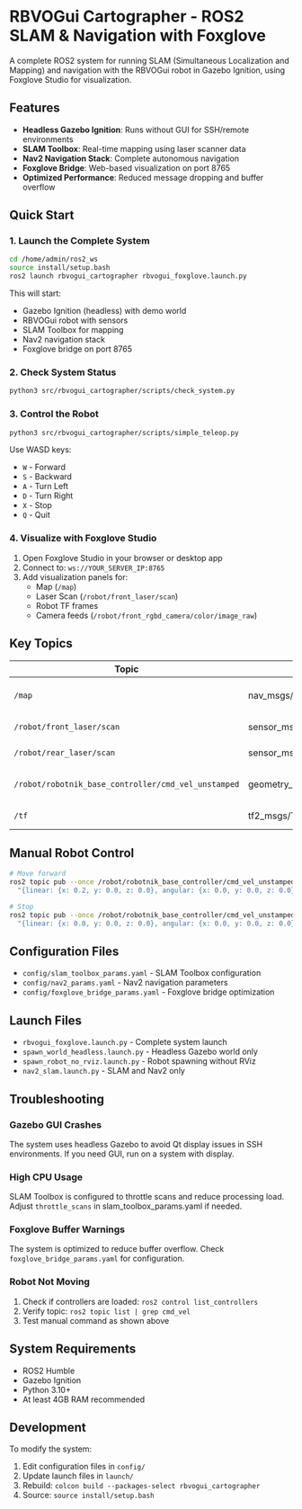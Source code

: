 # RBVOGui Cartographer - ROS2 SLAM & Navigation with Foxglove

A complete ROS2 system for running SLAM (Simultaneous Localization and Mapping) and navigation with the RBVOGui robot in Gazebo Ignition, using Foxglove Studio for visualization.

## Features

- **Headless Gazebo Ignition**: Runs without GUI for SSH/remote environments
- **SLAM Toolbox**: Real-time mapping using laser scanner data
- **Nav2 Navigation Stack**: Complete autonomous navigation
- **Foxglove Bridge**: Web-based visualization on port 8765
- **Optimized Performance**: Reduced message dropping and buffer overflow

## Quick Start

### 1. Launch the Complete System

```bash
cd /home/admin/ros2_ws
source install/setup.bash
ros2 launch rbvogui_cartographer rbvogui_foxglove.launch.py
```

This will start:
- Gazebo Ignition (headless) with demo world
- RBVOGui robot with sensors
- SLAM Toolbox for mapping
- Nav2 navigation stack
- Foxglove bridge on port 8765

### 2. Check System Status

```bash
python3 src/rbvogui_cartographer/scripts/check_system.py
```

### 3. Control the Robot

```bash
python3 src/rbvogui_cartographer/scripts/simple_teleop.py
```

Use WASD keys:
- `W` - Forward
- `S` - Backward  
- `A` - Turn Left
- `D` - Turn Right
- `X` - Stop
- `Q` - Quit

### 4. Visualize with Foxglove Studio

1. Open Foxglove Studio in your browser or desktop app
2. Connect to: `ws://YOUR_SERVER_IP:8765`
3. Add visualization panels for:
   - Map (`/map`)
   - Laser Scan (`/robot/front_laser/scan`)
   - Robot TF frames
   - Camera feeds (`/robot/front_rgbd_camera/color/image_raw`)

## Key Topics

| Topic | Type | Description |
|-------|------|-------------|
| `/map` | nav_msgs/OccupancyGrid | SLAM-generated map |
| `/robot/front_laser/scan` | sensor_msgs/LaserScan | Front laser scanner |
| `/robot/rear_laser/scan` | sensor_msgs/LaserScan | Rear laser scanner |
| `/robot/robotnik_base_controller/cmd_vel_unstamped` | geometry_msgs/Twist | Robot movement commands |
| `/tf` | tf2_msgs/TFMessage | Transform tree |

## Manual Robot Control

```bash
# Move forward
ros2 topic pub --once /robot/robotnik_base_controller/cmd_vel_unstamped geometry_msgs/msg/Twist \
  "{linear: {x: 0.2, y: 0.0, z: 0.0}, angular: {x: 0.0, y: 0.0, z: 0.0}}"

# Stop
ros2 topic pub --once /robot/robotnik_base_controller/cmd_vel_unstamped geometry_msgs/msg/Twist \
  "{linear: {x: 0.0, y: 0.0, z: 0.0}, angular: {x: 0.0, y: 0.0, z: 0.0}}"
```

## Configuration Files

- `config/slam_toolbox_params.yaml` - SLAM Toolbox configuration
- `config/nav2_params.yaml` - Nav2 navigation parameters  
- `config/foxglove_bridge_params.yaml` - Foxglove bridge optimization

## Launch Files

- `rbvogui_foxglove.launch.py` - Complete system launch
- `spawn_world_headless.launch.py` - Headless Gazebo world only
- `spawn_robot_no_rviz.launch.py` - Robot spawning without RViz
- `nav2_slam.launch.py` - SLAM and Nav2 only

## Troubleshooting

### Gazebo GUI Crashes
The system uses headless Gazebo to avoid Qt display issues in SSH environments. If you need GUI, run on a system with display.

### High CPU Usage
SLAM Toolbox is configured to throttle scans and reduce processing load. Adjust `throttle_scans` in slam_toolbox_params.yaml if needed.

### Foxglove Buffer Warnings
The system is optimized to reduce buffer overflow. Check `foxglove_bridge_params.yaml` for configuration.

### Robot Not Moving
1. Check if controllers are loaded: `ros2 control list_controllers`
2. Verify topic: `ros2 topic list | grep cmd_vel`
3. Test manual command as shown above

## System Requirements

- ROS2 Humble
- Gazebo Ignition
- Python 3.10+
- At least 4GB RAM recommended

## Development

To modify the system:

1. Edit configuration files in `config/`
2. Update launch files in `launch/`
3. Rebuild: `colcon build --packages-select rbvogui_cartographer`
4. Source: `source install/setup.bash` 